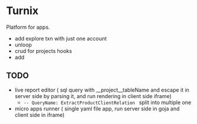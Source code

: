# Turnix

Platform for apps.


- add explore txn with just one account
- unloop
- crud for projects hooks
- add 

## TODO

- live report editor ( sql query with __project__tableName and escape it in server side by parsing it, and run rendering in client side iframe)
    - ```-- QueryName: ExtractProductClientRelation ``` split into multiple one 
- micro apps runner ( single yaml file app, run server side in goja and client side in iframe)